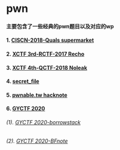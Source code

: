 # pwn

#### 主要包含了一些经典的pwn题目以及对应的wp
#### 1. [CISCN-2018-Quals supermarket](https://github.com/JiaweiHawk/pwn/tree/master/CISCN-2018-Quals%20supermarket)
#### 2. [XCTF 3rd-RCTF-2017 Recho](https://github.com/JiaweiHawk/pwn/tree/master/XCTF%203rd-RCTF-2017%20Recho)
#### 3. [XCTF 4th-QCTF-2018 Noleak](https://github.com/JiaweiHawk/pwn/tree/master/XCTF%204th-QCTF-2018%20Noleak)
#### 4. [secret_file](https://github.com/JiaweiHawk/pwn/tree/master/secret_file)
#### 5. [pwnable.tw hacknote](https://github.com/JiaweiHawk/pwn/tree/master/pwnable.tw%20hacknote)
#### 6. [GYCTF 2020](https://github.com/JiaweiHawk/pwn/tree/master/GYCTF%202020)
###### (1).	[GYCTF 2020-borrowstack](https://github.com/JiaweiHawk/pwn/tree/master/GYCTF%202020/borrowstack)
###### (2).	[GYCTF 2020-BFnote](https://github.com/JiaweiHawk/pwn/tree/master/GYCTF%202020/BFnote)
